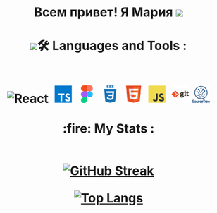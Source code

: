 <h1 align="center">Всем привет! Я Мария <img src="https://github.com/blackcater/blackcater/raw/main/images/Hi.gif" height="32"/></h1>

<h1 align="center"><img src="https://github.com/NazarovaMary/NazarovaMary/assets/145542673/b7319c17-fda0-4c57-b9f7-08069ae2c0d6/></h1>

:hammer_and_wrench: Languages and Tools :
<br>
<br>
<div>
  <img src="https://github.com/devicons/devicon/blob/master/icons/react/react-original-wordmark.svg" title="React" alt="React" width="40" height="40"/>&nbsp;
  <img src="https://github.com/devicons/devicon/blob/master/icons/typescript/typescript-plain.svg" title="Typescript" alt="Spring" width="40" height="40"/>&nbsp;
  <img src="https://github.com/devicons/devicon/blob/master/icons/figma/figma-original.svg" title="Figma" alt="Flutter" width="40" height="40"/>&nbsp;
  <img src="https://github.com/devicons/devicon/blob/master/icons/css3/css3-plain-wordmark.svg"  title="CSS3" alt="CSS" width="40" height="40"/>&nbsp;
  <img src="https://github.com/devicons/devicon/blob/master/icons/html5/html5-original.svg" title="HTML5" alt="HTML" width="40" height="40"/>&nbsp;
  <img src="https://github.com/devicons/devicon/blob/master/icons/javascript/javascript-original.svg" title="JavaScript" alt="JavaScript" width="40" height="40"/>&nbsp;
  <img src="https://github.com/devicons/devicon/blob/master/icons/git/git-original-wordmark.svg" title="Git" **alt="Git" width="40" height="40"/>
   <img src="https://github.com/devicons/devicon/blob/master/icons/sourcetree/sourcetree-original-wordmark.svg" title="Sourcetree" **alt="Git" width="40" height="40"/>
</div>
<br>
:fire: My Stats :
<br>
<br>

[![GitHub Streak](http://github-readme-streak-stats.herokuapp.com?user=NazarovaMary&theme=dark&background=000000)](https://git.io/streak-stats)

[![Top Langs](https://github-readme-stats.vercel.app/api/top-langs/?username=NazarovaMary&layout=compact&theme=vision-friendly-dark)](https://github.com/anuraghazra/github-readme-stats)
